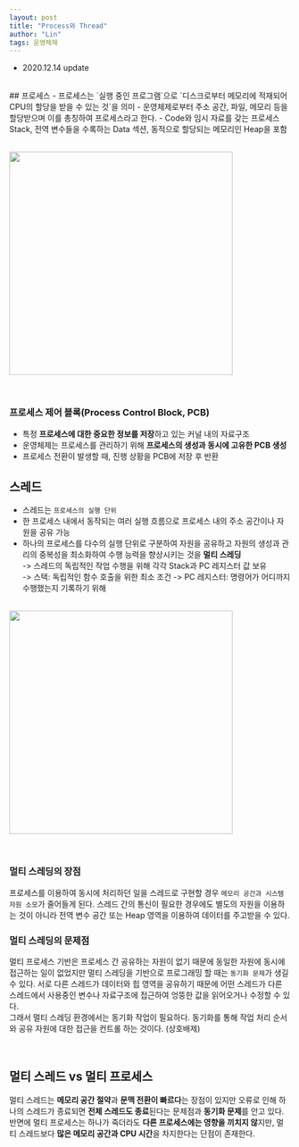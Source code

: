 ```yaml
---
layout: post
title: "Process와 Thread"
author: "Lin"
tags: 운영체제
---
```


+ 2020.12.14 update

<br>
## 프로세스 
- 프로세스는 `실행 중인 프로그램`으로 `디스크로부터 메모리에 적재되어 CPU의 할당을 받을 수 있는 것`을 의미
- 운영체제로부터 주소 공간, 파일, 메모리 등을 할당받으며 이를 총칭하여 프로세스라고 한다. 
- Code와 임시 자료를 갖는 프로세스 Stack, 전역 변수들을 수록하는 Data 섹션, 동적으로 할당되는 메모리인 Heap을 포함

<br> <img src="https://user-images.githubusercontent.com/33534771/77537773-fe37fb00-6ee1-11ea-8def-4dd11523b5e7.png"  width="400">

<br>

### 프로세스 제어 블록(Process Control Block, PCB)
- 특정 **프로세스에 대한 중요한 정보를 저장**하고 있는 커널 내의 자료구조
- 운영체제는 프로세스를 관리하기 위해 **프로세스의 생성과 동시에 고유한 PCB 생성**
- 프로세스 전환이 발생할 때, 진행 상황을 PCB에 저장 후 반환 

## 스레드 
- 스레드는 `프로세스의 실행 단위`
- 한 프로세스 내에서 동작되는 여러 실행 흐름으로 프로세스 내의 주소 공간이나 자원을 공유 가능
- 하나의 프로세스를 다수의 실행 단위로 구분하여 자원을 공유하고 자원의 생성과 관리의 중복성을 최소화하여 수행 능력을 향상시키는 것을 **멀티 스레딩** <br>
-> 스레드의 독립적인 작업 수행을 위해 각각 Stack과 PC 레지스터 값 보유 <br>
-> 스택: 독립적인 함수 호출을 위한 최소 조건
-> PC 레지스터: 명령어가 어디까지 수행했는지 기록하기 위해 

<br> <img src="https://user-images.githubusercontent.com/33534771/77537866-232c6e00-6ee2-11ea-91dc-12dacf688276.png"  width="400">

<br>

### 멀티 스레딩의 장점 
프로세스를 이용하여 동시에 처리하던 일을 스레드로 구현할 경우 `메모리 공간과 시스템 자원 소모`가 줄어들게 된다. 
스레드 간의 통신이 필요한 경우에도 별도의 자원을 이용하는 것이 아니라 전역 변수 공간 또는 Heap 영역을 이용하여 데이터를 주고받을 수 있다. 

### 멀티 스레딩의 문제점
멀티 프로세스 기반은 프로세스 간 공유하는 자원이 없기 때문에 동일한 자원에 동시에 접근하는 일이 없었지만 멀티 스레딩을 기반으로 프로그래밍 할 때는 `동기화 문제`가 생길 수 있다. 
서로 다른 스레드가 데이터와 힙 영역을 공유하기 때문에 어떤 스레드가 다른 스레드에서 사용중인 변수나 자료구조에 접근하여 엉뚱한 값을 읽어오거나 수정할 수 있다. 
<br> 그래서 멀티 스레딩 환경에서는 동기화 작업이 필요하다. 동기화를 통해 작업 처리 순서와 공유 자원에 대한 접근을 컨트롤 하는 것이다. (상호배제)

<br>

## 멀티 스레드 vs 멀티 프로세스
멀티 스레드는 **메모리 공간 절약**과 **문맥 전환이 빠르다**는 장점이 있지만 오류로 인해 하나의 스레드가 종료되면 **전체 스레드도 종료**된다는 문제점과 **동기화 문제**를 안고 있다. 
<br>반면에 멀티 프로세스는 하나가 죽더라도 **다른 프로세스에는 영향을 끼치지 않**지만, 멀티 스레드보다 **많은 메모리 공간과 CPU 시간**을 차지한다는 단점이 존재한다. 
